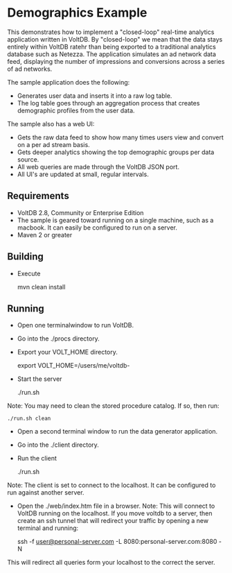 Demographics Example
====================

This demonstrates how to implement a "closed-loop" real-time analytics application written in VoltDB. By "closed-loop" we mean that the data stays entirely within VoltDB ratehr than being exported to a traditional analytics database such as Netezza. The application simulates an ad network data feed, displaying the number of impressions and conversions across a series of ad networks. 

The sample application does the following:
* Generates user data and inserts it into a raw log table.
* The log table goes through an aggregation process that creates demographic profiles from the user data.

The sample also has a web UI:
* Gets the raw data feed to show how many times users view and convert on a per ad stream basis.
* Gets deeper analytics showing the top demographic groups per data source.
* All web queries are made through the VoltDB JSON port.
* All UI's are updated at small, regular intervals.

## Requirements
* VoltDB 2.8, Community or Enterprise Edition
* The sample is geared toward running on a single machine, such as a macbook. It can easily be configured to run on a server.
* Maven 2 or greater

## Building
* Execute 

    mvn clean install

## Running
* Open one terminalwindow to run VoltDB. 
* Go into the ./procs directory.
* Export your VOLT_HOME directory.
  
    export VOLT_HOME=/users/me/voltdb-<version>

* Start the server

    ./run.sh 

Note: You may need to clean the stored procedure catalog. If so, then run:

    ./run.sh clean

* Open a second terminal window to run the data generator application.
* Go into the ./client directory.
* Run the client
  
    ./run.sh

Note: The client is set to connect to the localhost. It can be configured to run against another server.

* Open the ./web/index.htm file in a browser.
Note: This will connect to VoltDB running on the localhost. If you move voltdb to a server, then create an ssh tunnel that will redirect your traffic by opening a new terminal and running:

    ssh -f user@personal-server.com -L 8080:personal-server.com:8080 -N

This will redirect all queries form your localhost to the correct the server.
